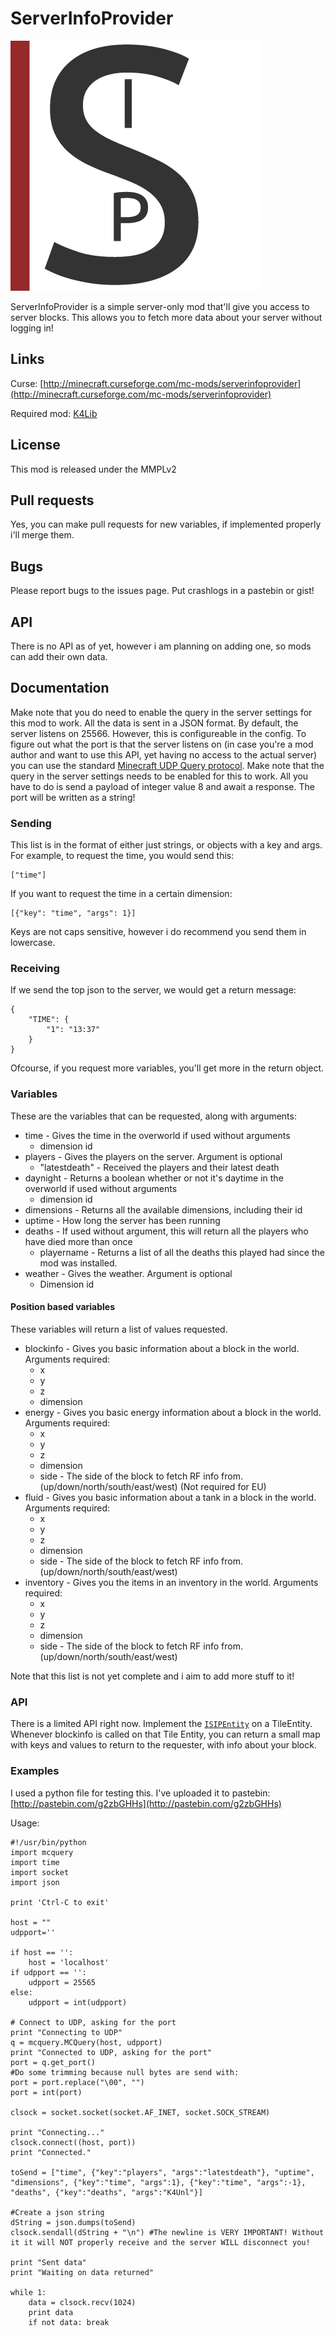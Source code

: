 ServerInfoProvider
=========

![](logo.png)

ServerInfoProvider is a simple server-only mod that'll give you access to server blocks.
This allows you to fetch more data about your server without logging in!


## Links ##
Curse: [http://minecraft.curseforge.com/mc-mods/serverinfoprovider](http://minecraft.curseforge.com/mc-mods/serverinfoprovider)

Required mod: [K4Lib](http://minecraft.curseforge.com/mc-mods/k4lib)

## License ##
This mod is released under the MMPLv2

## Pull requests ##
Yes, you can make pull requests for new variables, if implemented properly i'll merge them.

## Bugs ##
Please report bugs to the issues page. Put crashlogs in a pastebin or gist!

## API ##
There is no API as of yet, however i am planning on adding one, so mods can add their own data.

## Documentation ##
Make note that you do need to enable the query in the server settings for this mod to work.
All the data is sent in a JSON format.
By default, the server listens on 25566. However, this is configureable in the config.
To figure out what the port is that the server listens on (in case you're a mod author and want to use this API, yet having no access to the actual server)
you can use the standard [Minecraft UDP Query protocol](http://wiki.vg/Query). Make note that the query in the server settings needs to be enabled for this to work.
All you have to do is send a payload of integer value 8 and await a response. The port will be written as a string!
 
### Sending ###
This list is in the format of either just strings, or objects with a key and args. For example, to request the time, you would send this:

	["time"]

If you want to request the time in a certain dimension:

	[{"key": "time", "args": 1}]

Keys are not caps sensitive, however i do recommend you send them in lowercase.

### Receiving ###
If we send the top json to the server, we would get a return message:

	{
		"TIME": {
			"1": "13:37"
		}
	}

Ofcourse, if you request more variables, you'll get more in the return object.


### Variables ###
These are the variables that can be requested, along with arguments:

- time - Gives the time in the overworld if used without arguments
	- dimension id
- players - Gives the players on the server. Argument is optional
	- "latestdeath" - Received the players and their latest death
- daynight - Returns a boolean whether or not it's daytime in the overworld if used without arguments
	- dimension id
- dimensions - Returns all the available dimensions, including their id
- uptime - How long the server has been running
- deaths - If used without argument, this will return all the players who have died more than once
	- playername - Returns a list of all the deaths this played had since the mod was installed.
- weather - Gives the weather. Argument is optional
    - Dimension id

#### Position based variables ###
These variables will return a list of values requested.

- blockinfo - Gives you basic information about a block in the world. Arguments required:
    - x
    - y
    - z
    - dimension
- energy - Gives you basic energy information about a block in the world. Arguments required:
    - x
    - y
    - z
    - dimension
    - side - The side of the block to fetch RF info from. (up/down/north/south/east/west) (Not required for EU)
- fluid - Gives you basic information about a tank in a block in the world. Arguments required:
    - x
    - y
    - z
    - dimension
    - side - The side of the block to fetch RF info from. (up/down/north/south/east/west)
- inventory - Gives you the items in an inventory in the world. Arguments required:
    - x
    - y
    - z
    - dimension
    - side - The side of the block to fetch RF info from. (up/down/north/south/east/west)


Note that this list is not yet complete and i aim to add more stuff to it!


### API ###
There is a limited API right now. Implement the [`ISIPEntity`](https://github.com/K-4U/serverInfoProvider/blob/1.10/src/k4unl/minecraft/sip/api/ISIPEntity.java) on a TileEntity.
Whenever blockinfo is called on that Tile Entity, you can return a small map with keys and values to return to the requester, with info about your block.


### Examples ###
I used a python file for testing this. I've uploaded it to pastebin: [http://pastebin.com/g2zbGHHs](http://pastebin.com/g2zbGHHs)

Usage:

	#!/usr/bin/python
	import mcquery
	import time
	import socket
	import json
	
	print 'Ctrl-C to exit'
	
	host = ""
	udpport=''
	
	if host == '':
	    host = 'localhost'
	if udpport == '':
	    udpport = 25565
	else: 
	    udpport = int(udpport)

	# Connect to UDP, asking for the port
	print "Connecting to UDP"
	q = mcquery.MCQuery(host, udpport)
	print "Connected to UDP, asking for the port"
	port = q.get_port()
	#Do some trimming because null bytes are send with:
	port = port.replace("\00", "")
	port = int(port)

	clsock = socket.socket(socket.AF_INET, socket.SOCK_STREAM)
	
	print "Connecting..."
	clsock.connect((host, port))
	print "Connected."

	toSend = ["time", {"key":"players", "args":"latestdeath"}, "uptime", "dimensions", {"key":"time", "args":1}, {"key":"time", "args":-1}, "deaths", {"key":"deaths", "args":"K4Unl"}]

	#Create a json string
	dString = json.dumps(toSend)
	clsock.sendall(dString + "\n") #The newline is VERY IMPORTANT! Without it it will NOT properly receive and the server WILL disconnect you!

	print "Sent data"
	print "Waiting on data returned"

	while 1:
	    data = clsock.recv(1024)
	    print data
	    if not data: break


